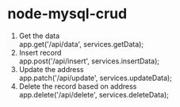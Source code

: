 # node-mysql-crud

1. Get the data\
   app.get('/api/data', services.getData);
2. Insert record\
   app.post('/api/insert', services.insertData);
3. Update the address\
app.patch('/api/update', services.updateData);
4. Delete the record based on address\
app.delete('/api/delete', services.deleteData);
